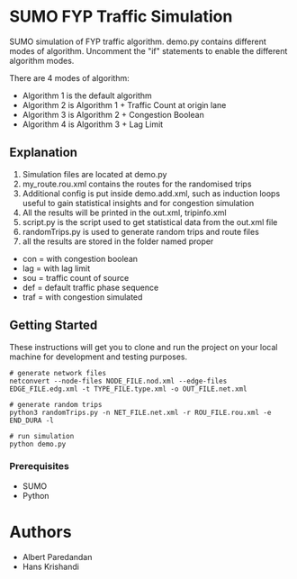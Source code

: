 # SUMO FYP Traffic Simulation
SUMO simulation of FYP traffic algorithm. demo.py contains different modes of algorithm. Uncomment the "if" statements to enable the different algorithm modes.

There are 4 modes of algorithm:
- Algorithm 1 is the default algorithm
- Algorithm 2 is Algorithm 1 + Traffic Count at origin lane
- Algorithm 3 is Algorithm 2 + Congestion Boolean
- Algorithm 4 is Algorithm 3 + Lag Limit

## Explanation
1. Simulation files are located at demo.py
2. my_route.rou.xml contains the routes for the randomised trips
3. Additional config is put inside demo.add.xml, such as induction loops useful to gain statistical insights and for congestion simulation
4. All the results will be printed in the out.xml, tripinfo.xml
5. script.py is the script used to get statistical data from the out.xml file
6. randomTrips.py is used to generate random trips and route files
7. all the results are stored in the folder named proper
- con = with congestion boolean
- lag = with lag limit
- sou = traffic count of source
- def = default traffic phase sequence
- traf = with congestion simulated

## Getting Started
These instructions will get you to clone and run the project on your local machine for development and testing purposes.
```
# generate network files
netconvert --node-files NODE_FILE.nod.xml --edge-files EDGE_FILE.edg.xml -t TYPE_FILE.type.xml -o OUT_FILE.net.xml 

# generate random trips
python3 randomTrips.py -n NET_FILE.net.xml -r ROU_FILE.rou.xml -e END_DURA -l

# run simulation
python demo.py

```

### Prerequisites
* SUMO
* Python

# Authors
* Albert Paredandan
* Hans Krishandi
